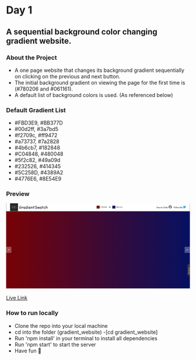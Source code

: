 # Day 1

## A sequential background color changing gradient website.

### About the Project

- A one page website that changes its background gradient sequentially on clicking on the previous and next button.
- The initial background gradient on viewing the page for the first time is (#780206 and #061161).
- A default list of background colors is used. (As referenced below)

### Default Gradient List

- #FBD3E9, #BB377D
- #00d2ff, #3a7bd5
- #f2709c, #ff9472
- #a73737, #7a2828
- #4b6cb7, #182848
- #C04848, #480048
- #5f2c82, #49a09d
- #232526, #414345
- #5C258D, #4389A2
- #4776E6, #8E54E9

### Preview

![Preview image](./src/assets/preview.png)

[Live Link](http://vermilion4.github.io/gradient_website)

### How to run locally

- Clone the repo into your local machine
- cd into the folder (gradient_website) -[cd gradient_website]
- Run 'npm install' in your terminal to install all dependencies
- Run 'npm start' to start the server
- Have fun 🥳
